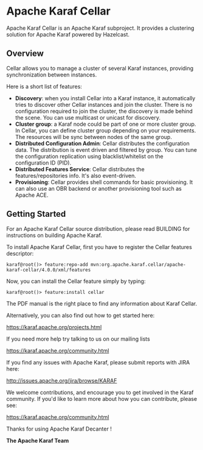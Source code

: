 <!--
    Licensed to the Apache Software Foundation (ASF) under one
    or more contributor license agreements.  See the NOTICE file
    distributed with this work for additional information
    regarding copyright ownership.  The ASF licenses this file
    to you under the Apache License, Version 2.0 (the
    "License"); you may not use this file except in compliance
    with the License.  You may obtain a copy of the License at

      http://www.apache.org/licenses/LICENSE-2.0

    Unless required by applicable law or agreed to in writing,
    software distributed under the License is distributed on an
    "AS IS" BASIS, WITHOUT WARRANTIES OR CONDITIONS OF ANY
    KIND, either express or implied.  See the License for the
    specific language governing permissions and limitations
    under the License.
-->

# Apache Karaf Cellar

Apache Karaf Cellar is an Apache Karaf subproject. It provides a clustering solution for Apache
Karaf powered by Hazelcast.

## Overview

Cellar allows you to manage a cluster of several Karaf instances, providing synchronization between instances.

Here is a short list of features:

* **Discovery**: when you install Cellar into a Karaf instance, it automatically tries to discover other Cellar
  instances and join the cluster. There is no configuration required to join the cluster, the discovery is made
  behind the scene. You can use multicast or unicast for discovery.
* **Cluster group**: a Karaf node could be part of one or more cluster group. In Cellar, you can define cluster group
  depending on your requirements. The resources will be sync between nodes of the same group.
* **Distributed Configuration Admin**: Cellar distributes the configuration data. The distribution is event driven and
  filtered by group. You can tune the configuration replication using blacklist/whitelist on the configuration
  ID (PID).
* **Distributed Features Service**: Cellar distributes the features/repositories info. It's also event-driven.
* **Provisioning**: Cellar provides shell commands for basic provisioning. It can also use an OBR backend or another
  provisioning tool such as Apache ACE.

## Getting Started

For an Apache Karaf Cellar source distribution, please read
BUILDING for instructions on building Apache Karaf.

To install Apache Karaf Cellar, first you have to register the Cellar features descriptor:

```shell
karaf@root()> feature:repo-add mvn:org.apache.karaf.cellar/apache-karaf-cellar/4.0.0/xml/features
```

Now, you can install the Cellar feature simply by typing:

```shell
karaf@root()> feature:install cellar
```

The PDF manual is the right place to find any information about Karaf Cellar.

Alternatively, you can also find out how to get started here:

https://karaf.apache.org/projects.html

If you need more help try talking to us on our mailing lists

https://karaf.apache.org/community.html

If you find any issues with Apache Karaf, please submit reports
with JIRA here:

http://issues.apache.org/jira/browse/KARAF

We welcome contributions, and encourage you to get involved in the
Karaf community. If you'd like to learn more about how you can
contribute, please see:

https://karaf.apache.org/community.html

Thanks for using Apache Karaf Decanter !

**The Apache Karaf Team**

